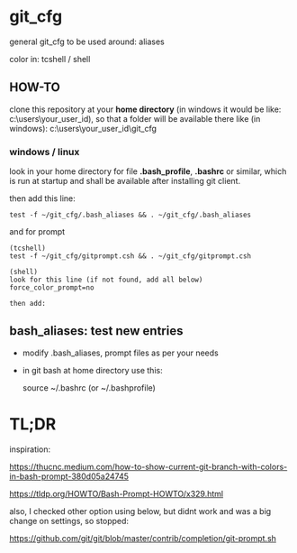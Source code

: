 # git_cfg

general git_cfg to be used around: aliases

color in: tcshell / shell

## HOW-TO

clone this  repository at your **home directory**  (in windows it would be like: c:\users\your_user_id), so that a folder will be available there like (in windows): c:\users\your_user_id\git_cfg

### windows / linux
look in your home directory for file **.bash_profile**, **.bashrc** or similar, which is run at startup and shall be available after installing git client.

then add this line:

    test -f ~/git_cfg/.bash_aliases && . ~/git_cfg/.bash_aliases

and for prompt 


    (tcshell)
    test -f ~/git_cfg/gitprompt.csh && . ~/git_cfg/gitprompt.csh

    (shell)
    look for this line (if not found, add all below)
    force_color_prompt=no  

    then add:



## bash_aliases: test new entries

* modify .bash_aliases, prompt files as per your needs

* in git bash at home directory use this:

    source  ~/.bashrc (or ~/.bashprofile)

# TL;DR

inspiration:

https://thucnc.medium.com/how-to-show-current-git-branch-with-colors-in-bash-prompt-380d05a24745

https://tldp.org/HOWTO/Bash-Prompt-HOWTO/x329.html

also, I checked other option using below, but didnt work and was a big change on settings, so stopped:

https://github.com/git/git/blob/master/contrib/completion/git-prompt.sh



